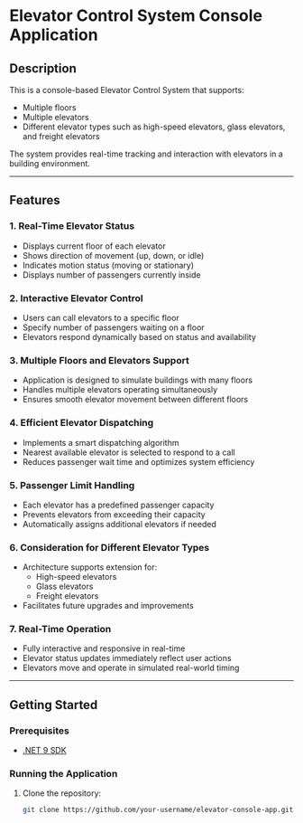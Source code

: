 # Elevator Control System Console Application

## Description

This is a console-based Elevator Control System that supports:
- Multiple floors
- Multiple elevators
- Different elevator types such as high-speed elevators, glass elevators, and freight elevators

The system provides real-time tracking and interaction with elevators in a building environment.

---

## Features

### 1. Real-Time Elevator Status
- Displays current floor of each elevator
- Shows direction of movement (up, down, or idle)
- Indicates motion status (moving or stationary)
- Displays number of passengers currently inside

### 2. Interactive Elevator Control
- Users can call elevators to a specific floor
- Specify number of passengers waiting on a floor
- Elevators respond dynamically based on status and availability

### 3. Multiple Floors and Elevators Support
- Application is designed to simulate buildings with many floors
- Handles multiple elevators operating simultaneously
- Ensures smooth elevator movement between different floors

### 4. Efficient Elevator Dispatching
- Implements a smart dispatching algorithm
- Nearest available elevator is selected to respond to a call
- Reduces passenger wait time and optimizes system efficiency

### 5. Passenger Limit Handling
- Each elevator has a predefined passenger capacity
- Prevents elevators from exceeding their capacity
- Automatically assigns additional elevators if needed

### 6. Consideration for Different Elevator Types
- Architecture supports extension for:
  - High-speed elevators
  - Glass elevators
  - Freight elevators
- Facilitates future upgrades and improvements

### 7. Real-Time Operation
- Fully interactive and responsive in real-time
- Elevator status updates immediately reflect user actions
- Elevators move and operate in simulated real-world timing

---

## Getting Started

### Prerequisites
- [.NET 9 SDK](https://dotnet.microsoft.com/en-us/download/dotnet/9.0)

### Running the Application
1. Clone the repository:
   ```bash
   git clone https://github.com/your-username/elevator-console-app.git
